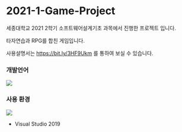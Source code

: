 # 2021-1-Game-Project

세종대학교 2021 2학기 소프트웨어설계기초 과목에서 진행한 프로젝트 입니다.

타자연습과 RPG를 합친 게임입니다. 

사용설명서는 https://bit.ly/3HF9Ukm 를 통하여 보실 수 있습니다.

### 개발언어
<img src="https://img.shields.io/badge/C-A8B9CC?style=flat-square&logo=C&logoColor=white"/></a>
### 사용 환경 <br />
<img src="https://img.shields.io/badge/Visual Studio-5C2D91?style=flat-square&logo=Visual Studio&logoColor=white" />

- Visual Studio 2019
